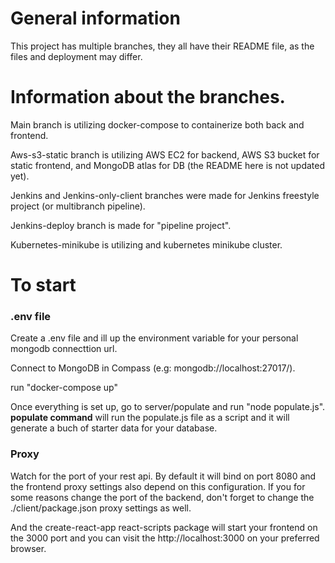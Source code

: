 # General information

This project has multiple branches, they all have their README file, as the files and deployment may differ.

# Information about the branches.

Main branch is utilizing docker-compose to containerize both back and frontend.

Aws-s3-static branch is utilizing AWS EC2 for backend, AWS S3 bucket for static frontend, and MongoDB atlas for DB (the README here is not updated yet).

Jenkins and Jenkins-only-client branches were made for Jenkins freestyle project (or multibranch pipeline).

Jenkins-deploy branch is made for "pipeline project".

Kubernetes-minikube is utilizing and kubernetes minikube cluster.


# To start

### .env file
Create a .env file and ill up the environment variable for your personal mongodb connecttion url.

Connect to MongoDB in Compass (e.g: mongodb://localhost:27017/).

run "docker-compose up"

Once everything is set up, go to server/populate and run "node populate.js".
**populate command** will run the populate.js file as a script and it will generate a buch of starter data for your database. 

### Proxy

Watch for the port of your rest api. By default it will bind on port 8080 and the frontend proxy settings also depend on this configuration. If you for some reasons change the port of the backend, don't forget to change the ./client/package.json proxy settings as well.

And the create-react-app react-scripts package will start your frontend on the 3000 port and you can visit the http://localhost:3000 on your preferred browser.
